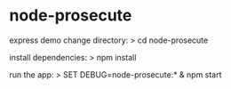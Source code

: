 # node-prosecute
express demo
   change directory:
     > cd node-prosecute

   install dependencies:
     > npm install

   run the app:
     > SET DEBUG=node-prosecute:* & npm start